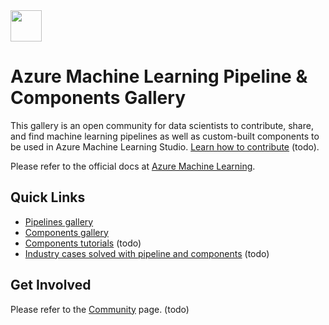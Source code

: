 <img src="https://ms-toolsai.gallerycdn.vsassets.io/extensions/ms-toolsai/vscode-ai/0.5.1/1556575437282/Microsoft.VisualStudio.Services.Icons.Default" width=50px>

# Azure Machine Learning Pipeline & Components Gallery
This gallery is an open community for data scientists to contribute, share, and find machine learning pipelines as well as custom-built components to be used in Azure Machine Learning Studio. [Learn how to contribute](http://go.microsoft.com/fwlink/?LinkID=524862&clcid=0x409e) (todo).

Please refer to the official docs at [Azure Machine Learning](http://#).

## Quick Links
* [Pipelines gallery](https://github.com/tichx/azureml-pipeline-components-gallery/tree/master/Pipelines)
* [Components gallery](https://github.com/tichx/azureml-pipeline-components-gallery/tree/master/Components)
* [Components tutorials](https://#) (todo)
* [Industry cases solved with pipeline and components](http:#) (todo)

## Get Involved
Please refer to the [Community](https://#) page. (todo)



